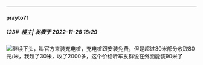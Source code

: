 

*****

####  prayto7f  
##### 123#         楼主| 发表于 2022-11-28 18:29

<img src="https://static.saraba1st.com/image/smiley/face2017/002.png" referrerpolicy="no-referrer">继续下头，叫官方来装充电桩，充电桩跟安装免费，但是超过30米部分收取80元/米，我超了30米，收了2000多，这个价格听车友群说在外面能装90米了

